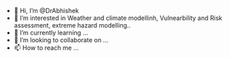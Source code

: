 - 👋 Hi, I’m @DrAbhishek
- 👀 I’m interested in Weather and climate modellinh, Vulnearbility and Risk assessment, extreme hazard modelling..
- 🌱 I’m currently learning ...
- 💞️ I’m looking to collaborate on ...
- 📫 How to reach me ...

<!---
DrAbhishek/DrAbhishek is a ✨ special ✨ repository because its `README.md` (this file) appears on your GitHub profile.
You can click the Preview link to take a look at your changes.
--->
